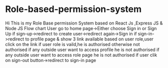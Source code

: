 # Role-based-permission-system
Hi 
This is my Role Base permission System based on React Js ,Express JS & Node JS
Flow chart
User go to home page->Either choose Sign in or Sign Up
if sign-up->redirect to create user->redirect again->Sign in
if sign-in->redirect to profile page & show 3 link available
based on user role,user click on the link
if user role is vaild,he is authorised otherwise not authorised
if any outside user want to access profile he is not authorised
if any outside user want to access role page he is not authorised
if user clik on sign-out button->redirect to sign-in page
